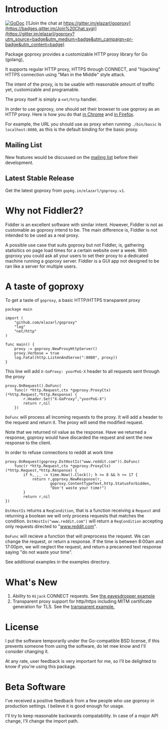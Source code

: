 # Introduction

[![GoDoc](https://godoc.org/github.com/elazarl/goproxy?status.svg)](https://godoc.org/github.com/elazarl/goproxy)
[![Join the chat at https://gitter.im/elazarl/goproxy](https://badges.gitter.im/Join%20Chat.svg)](https://gitter.im/elazarl/goproxy?utm_source=badge&utm_medium=badge&utm_campaign=pr-badge&utm_content=badge)

Package goproxy provides a customizable HTTP proxy library for Go (golang),

It supports regular HTTP proxy, HTTPS through CONNECT, and "hijacking" HTTPS
connection using "Man in the Middle" style attack.

The intent of the proxy, is to be usable with reasonable amount of traffic
yet, customizable and programable.

The proxy itself is simply a `net/http` handler.

In order to use goproxy, one should set their browser to use goproxy as an HTTP
proxy. Here is how you do that [in Chrome](https://support.google.com/chrome/answer/96815?hl=en)
and [in Firefox](http://www.wikihow.com/Enter-Proxy-Settings-in-Firefox).

For example, the URL you should use as proxy when running `./bin/basic` is
`localhost:8080`, as this is the default binding for the basic proxy.

## Mailing List

New features would be discussed on the [mailing list](https://groups.google.com/forum/#!forum/goproxy-dev)
before their development.

## Latest Stable Release

Get the latest goproxy from `gopkg.in/elazarl/goproxy.v1`.

# Why not Fiddler2?

Fiddler is an excellent software with similar intent. However, Fiddler is not
as customable as goproxy intend to be. The main difference is, Fiddler is not
intended to be used as a real proxy.

A possible use case that suits goproxy but
not Fiddler, is, gathering statisitics on page load times for a certain website over a week.
With goproxy you could ask all your users to set their proxy to a dedicated machine running a
goproxy server. Fiddler is a GUI app not designed to be ran like a server for multiple users.

# A taste of goproxy

To get a taste of `goproxy`, a basic HTTP/HTTPS transparent proxy


    package main

    import (
        "github.com/elazarl/goproxy"
        "log"
        "net/http"
    )

    func main() {
        proxy := goproxy.NewProxyHttpServer()
        proxy.Verbose = true
        log.Fatal(http.ListenAndServe(":8080", proxy))
    }


This line will add `X-GoProxy: yxorPoG-X` header to all requests sent through the proxy

    proxy.OnRequest().DoFunc(
        func(r *http.Request,ctx *goproxy.ProxyCtx)(*http.Request,*http.Response) {
            r.Header.Set("X-GoProxy","yxorPoG-X")
            return r,nil
        })

`DoFunc` will process all incoming requests to the proxy. It will add a header to the request
and return it. The proxy will send the modified request.

Note that we returned nil value as the response. Have we returned a response, goproxy would
have discarded the request and sent the new response to the client.

In order to refuse connections to reddit at work time

    proxy.OnRequest(goproxy.DstHostIs("www.reddit.com")).DoFunc(
        func(r *http.Request,ctx *goproxy.ProxyCtx)(*http.Request,*http.Response) {
            if h,_,_ := time.Now().Clock(); h >= 8 && h <= 17 {
                return r,goproxy.NewResponse(r,
                        goproxy.ContentTypeText,http.StatusForbidden,
                        "Don't waste your time!")
            }
            return r,nil
    })

`DstHostIs` returns a `ReqCondition`, that is a function receiving a `Request` and returning a boolean
we will only process requests that matches the condition. `DstHostIs("www.reddit.com")` will return
a `ReqCondition` accepting only requests directed to "www.reddit.com".

`DoFunc` will recieve a function that will preprocess the request. We can change the request, or
return a response. If the time is between 8:00am and 17:00pm, we will neglect the request, and
return a precanned text response saying "do not waste your time".

See additional examples in the examples directory.

# What's New

  1. Ability to `Hijack` CONNECT requests. See
[the eavesdropper example](https://github.com/elazarl/goproxy/blob/master/examples/goproxy-eavesdropper/main.go#L27)
2.  Transparent proxy support for http/https including MITM certificate generation for TLS.  See the [transparent example.](https://github.com/elazarl/goproxy/tree/master/examples/goproxy-transparent)

# License

I put the software temporarily under the Go-compatible BSD license,
if this prevents someone from using the software, do let mee know and I'll consider changing it.

At any rate, user feedback is very important for me, so I'll be delighted to know if you're using this package.

# Beta Software

I've received a positive feedback from a few people who use goproxy in production settings.
I believe it is good enough for usage.

I'll try to keep reasonable backwards compatability. In case of a major API change,
I'll change the import path.
